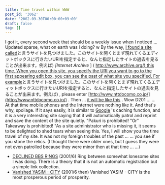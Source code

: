 ```yaml
---
title: Time travel within WWW
post_id: '3062'
date: '2002-09-30T00:00:00+09:00'
draft: false
tag: []
---
```


I got it, every second week that should be a weekly issue when I noticed ... Updated sparse, what on earth was I doing? w By the way, [I found a site called](http://www.archive.org/)と言うサイトを見つけました。このサイトを開くとまず現れてくるエディットボックスに行きたいURIを指定すると、なんと指定したサイトの過去を見ることが出来ます。例えば) _\[Internet Archive_ \] ( [http://www.archive.org/) this time. When you open this site, you specify the URI you want to go to the first appearing edit box, you can see the past of what site you specified. For example](http://www.archive.org/)と言うサイトを見つけました。このサイトを開くとまず現れてくるエディットボックスに行きたいURIを指定すると、なんと指定したサイトの過去を見ることが出来ます。例えば) , please enter [http://www.nttdocomo.co.jp/](http://www.nttdocomo.co.jp/) . Then ... [it will be like this](http://web.archive.org/web/19961112145649/http://www.nttdocomo.co.jp/) . Wow D201 ... ... At that time mobile phones and the Internet were nothing like it. And that's why, spoilage. If it says easily, it is similar to [Google](http://www.google.com/) 's caching function, and it is a very interesting site saying that it will automatically patrol and reprint and save the content of the site quietly. "Pakuri is prohibited! "Or" Takeaway is prohibited! "As a site administrator who is missing it, it seems to be delighted to shed tears when seeing this. Yes, I will show you the time travel of my site. It was not my foreign troubles of the past ... ... you see if you stone the relics. (I thought there were older ones, but I guess they were not even patrolled because they were minor then at that time ... ...)

*   [DECLINED BBS RINGS](http://web.archive.org/web/20011107131140/http://www.geocities.co.jp/Playtown-Domino/3933/) (2001/6) Ring between somewhat lonesome sites I was doing. There is a theory that it is not an automatic registration but a simple link collection.
*   [Vanished YASiM - CITY](http://web.archive.org/web/20010606205909/www6.org1.com/%7Emaki/) (2001/6 then) Vanished YASiM - CITY is the most prosperous period of prosperity.